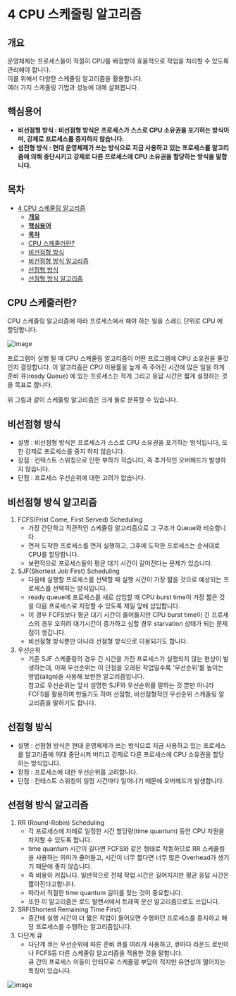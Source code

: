 # 4 CPU 스케줄링 알고리즘


## **개요** 
  운영체제는 프로세스들이 적절히 CPU를 배정받아 효율적으로 작업을 처리할 수 있도록 관리해야 합니다. <br>이를 위해서 다양한 스케줄링 알고리즘을 활용합니다.<br> 여러 가지 스케줄링 기법과 성능에 대해 살펴봅니다.
## **핵심용어**
- **비선점형 방식 : 비선점형 방식은 프로세스가 스스로 CPU 소유권을 포기하는 방식이며, 강제로 프로세스를 중지하지 않습니다.**
- **섬전형 방식  : 현대 운영체제가 쓰는 방식으로 지금 사용하고 있는 프로세스를 알고리즘에 의해 중단시키고 강제로 다른 프로세스에 CPU 소유권을 할당하는 방식을 말합니다.**
<!-- /TOC -->
## **목차**
- [4 CPU 스케줄링 알고리즘](#4-cpu-스케줄링-알고리즘)
  - [**개요**](#개요)
  - [**핵심용어**](#핵심용어)
  - [**목차**](#목차)
  - [CPU 스케줄러란?](#cpu-스케줄러란)
  - [비선점형 방식](#비선점형-방식)
  - [비선점형 방식 알고리즘](#비선점형-방식-알고리즘)
  - [선점형 방식](#선점형-방식)
  - [선점형 방식 알고리즘](#선점형-방식-알고리즘)


## CPU 스케줄러란?

  CPU 스케줄링 알고리즘에 따라 프로세스에서 해야 하는 일을 스레드 단위로 CPU 에 할당합니다.

  ![image](https://github.com/ukukdin/basic-computer-science/assets/97656198/cbe59353-b5f5-40c4-b195-49287bb5dde4)

  프로그램이 실행 될 때 CPU 스케줄링 알고리즘이 어떤 프로그램에 CPU 소유권을 줄것인지 결정합니다. 이 알고리즘은 CPU 이용률을 높게 즉 주어진 시간에 많은 일을 하게 준비 큐(ready Queue) 에 있는 프로세스는 적게 그리고 응답 시간은 짧게 설정하는 것을 목표로 합니다.

위 그림과 같이 스케줄링 알고리즘은  크게 둘로 분류할 수 있습니다.

## 비선점형 방식
- 설명 : 비선점형 방식은 프로세스가 스스로 CPU 소유권을 포기하는 방식입니다, 또한 강제로 프로세스를 중지 하지 않습니다.
- 장점 : 컨텍스트 스위칭으로 인한 부하가 적습니다, 즉 추가적인 오버헤드가 발생하지 않습니다.
- 단점 : 프로세스 우선순위에 대한 고려가 없습니다.
## 비선점형 방식 알고리즘
1. <a id="fcfs"></a>FCFS(Frist Come, First Served) Scheduling
      - 가장 간단하고 직관적인 스케쥴링 알고리즘으로 그 구조가 Queue와 비슷합니다.
      - 먼저 도착한 프로세스를 먼저 실행하고, 그후에 도착한  프로세스는 순서대로 CPU를 할당합니다.
      - 보편적으로 프로세스들의 평균 대기 시간이 길어진다는 문제가 있습니다.
2. <a id="sjf"></a>SJF(Shortest Job First) Scheduling
      - 다음에 실행할 프로세스를 선택할 때 실행 시간이 가장 짧을 것으로 예상되는 프로세스를 선택하는 방식입니다.
      - ready queue에 프로세스를 새로 삽입할 때 CPU burst time이 가장 짧은 것을 다음 프로세스로 지정할 수 있도록 제일 앞에 삽입합니다.
      - 이 경우 FCFS보다 평균 대기 시간이 줄어들지만 CPU burst time이 긴 프로세스의 경우 오히려 대기시간이 증가하고 심할 경우 starvation 상태가 되는 문제점이 생깁니다.
      - 비선점형 방식뿐만 아니라 선점형 방식으로 이용되기도 합니다.
3. <a id="priority"></a>우선순위
     - 기존 SJF 스케줄링의 경우 긴 시간을 가진 프로세스가 실행되지 않는 현상이 발생하는데, 이때 우선순위는 이 단점을 오래된 작업일수록 '우선순위'를 높이는 방법(align)을 사용해 보완한 알고리즘입니다.<br>참고로 우선순위는 앞서 설명한 SJF와 우선순위를 말하는 것 뿐만 아니라 FCFS를 활용하여 만들기도 하며 선점형, 비선점형적인 우선순위 스케줄링 알고리즘을 말하기도 합니다.

## 선점형 방식
- 설명 : 선점형 방식은 현대 운영체제가 쓰는 방식으로 지금 사용하고 있는 프로세스를 알고리즘에 의대 중단시켜 버리고 강제로 다른 프로세스에 CPU 소유권을 할당하는 방식입니다.
- 장점 : 프로세스에 대한 우선순위를 고려합니다. 
- 단점 : 컨테스트 스위칭이 일정 시간마다 일어나기 때문에 오버헤드가 발생합니다.
## 선점형 방식 알고리즘  
1. <a id="rr"></a>RR (Round-Robin) Scheduling
      - 각 프로세스에 차례로 일정한 시간 할당량(time quantum) 동안 CPU 자원을 차지할 수 있도록 합니다.
      - time quantum 시간이 길다면 FCFS와 같은 형태로 작동하므로 RR 스케줄링을 사용하는 의미가 줄어들고, 시간이 너무 짧다면 너무 많은 Overhead가 생기기 때문에 좋지 않습니다.
      - 즉 비용이 커집니다. 일반적으로 전체 작업 시간은 길어지지만 평균 응답 시간은 짧아진다고합니다.
      - 따라서 적절한 time quantum 길이를 찾는 것이 중요합니다.
      - 또한 이 알고리즘은 로드 발랜서에서 트래픽 분산 알고리즘으로도 쓰입니다.
2. <a id="srf"></a>SRF(Shortest Remaining Time First)
    - 중간에 실행 시간이 더 짧은 작업이 들어오면 수행하던 프로세스를 중지하고 해당 프로세스를 수행하는 알고리즘입니다.
3. <a id="qq"></a>다단계 큐
    - 다단계 큐는 우선순위에 따른 준비 큐를 여러개 사용하고, 큐마다 라운드 로빈이나 FCFS등 다른 스케줄링 알고리즘을 적용한 것을 말합니다.<br> 큐 간의 프로세스 이동이 안되므로 스케줄링 부담이 적지만 유연성이 떨어지는 특징이 있습니다. 


 ![image](https://github.com/ukukdin/basic_CS_study/assets/97656198/84637fac-ff2b-4f1e-a704-da14534a97e3)